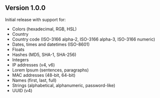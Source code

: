 ## Version 1.0.0

Initial release with support for:

- Colors (hexadecimal, RGB, HSL)
- Country
- Country code (ISO-3166 alpha-2, ISO-3166 alpha-3, ISO-3166 numeric)
- Dates, times and datetimes (ISO-8601)
- Floats
- Hashes (MD5, SHA-1, SHA-256)
- Integers
- IP addresses (v4, v6)
- Lorem Ipsum (sentences, paragraphs)
- MAC addresses (48-bit, 64-bit)
- Names (first, last, full)
- Strings (alphabetical, alphanumeric, password-like)
- UUID (v4)
